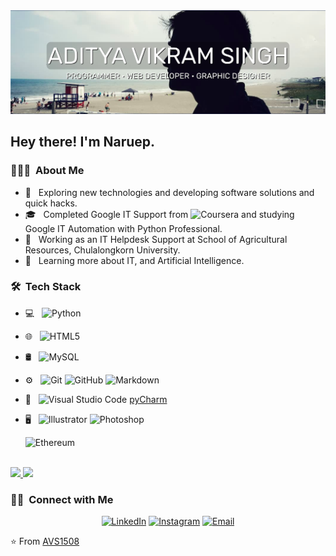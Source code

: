 <img src="https://raw.githubusercontent.com/AVS1508/AVS1508/master/assets/Aditya%20Vikram%20Singh%20Banner.png">

<h2> Hey there! I'm Naruep.</h2>

<h3> 👨🏻‍💻 &nbsp;About Me </h3>

- 🤔 &nbsp; Exploring new technologies and developing software solutions and quick hacks.
- 🎓 &nbsp; Completed Google IT Support from ![Coursera](https://img.shields.io/badge/Coursera-%230056D2.svg?style=for-the-badge&logo=Coursera&logoColor=white) and studying Google IT Automation with Python Professional.
- 💼 &nbsp; Working as an IT Helpdesk Support at School of Agricultural Resources, Chulalongkorn University.
- 🌱 &nbsp; Learning more about IT, and Artificial Intelligence.

<h3> 🛠 &nbsp;Tech Stack</h3>

- 💻 &nbsp;
  ![Python](https://img.shields.io/badge/-Python-333333?style=flat&logo=python)
- 🌐 &nbsp;
  ![HTML5](https://img.shields.io/badge/-HTML5-333333?style=flat&logo=HTML5)
- 🛢 &nbsp;
  ![MySQL](https://img.shields.io/badge/-MySQL-333333?style=flat&logo=mysql)
- ⚙️ &nbsp;
  ![Git](https://img.shields.io/badge/-Git-333333?style=flat&logo=git)
  ![GitHub](https://img.shields.io/badge/-GitHub-333333?style=flat&logo=github)
  ![Markdown](https://img.shields.io/badge/-Markdown-333333?style=flat&logo=markdown)
- 🔧 &nbsp;
  ![Visual Studio Code](https://img.shields.io/badge/-Visual%20Studio%20Code-333333?style=flat&logo=visual-studio-code&logoColor=007ACC)
  [pyCharm](https://img.shields.io/badge/-Visual%20Studio%20Code-333333?style=flat&logo=visual-studio-code&logoColor=007ACC)
- 🖥 &nbsp;
  ![Illustrator](https://img.shields.io/badge/-Illustrator-333333?style=flat&logo=adobe-illustrator)
  ![Photoshop](https://img.shields.io/badge/-Photoshop-333333?style=flat&logo=adobe-photoshop)
  
  ![Ethereum](https://img.shields.io/badge/Ethereum-3C3C3D?style=for-the-badge&logo=Ethereum&logoColor=white)


<br/>

<a href="https://github.com/AVS1508">
  <img height="180em" src="https://github-readme-stats.vercel.app/api?username=AVS1508&theme=buefy&show_icons=true" />
  <img height="180em" src="https://github-readme-stats.vercel.app/api/top-langs/?username=AVS1508&theme=buefy&layout=compact" />
</a>

<br/>

<h3> 🤝🏻 &nbsp;Connect with Me </h3>

<p align="center">
<a href="https://www.linkedin.com/in/naruep-jukping-98310047/"><img alt="LinkedIn" src="https://img.shields.io/badge/LinkedIn-Naruep%20Jukping%20-blue?style=flat-square&logo=linkedin"></a>
<a href="https://www.instagram.com/naruep/"><img alt="Instagram" src="https://img.shields.io/badge/Instagram-naruep-blue?style=flat-square&logo=instagram"></a>
<a href="mailto:naruep.j@chula.ac.th"><img alt="Email" src="https://img.shields.io/badge/Email-naruep@hotmail.com-blue?style=flat-square&logo=hotmail"></a>
</p>

⭐️ From [AVS1508](https://github.com/AVS1508)
